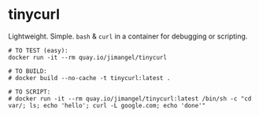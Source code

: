 # tinycurl
Lightweight. Simple. `bash` &amp; `curl` in a container for debugging or scripting.

```
# TO TEST (easy): 
docker run -it --rm quay.io/jimangel/tinycurl

# TO BUILD:
# docker build --no-cache -t tinycurl:latest .

# TO SCRIPT:
# docker run -it --rm quay.io/jimangel/tinycurl:latest /bin/sh -c "cd var/; ls; echo 'hello'; curl -L google.com; echo 'done'"

```
